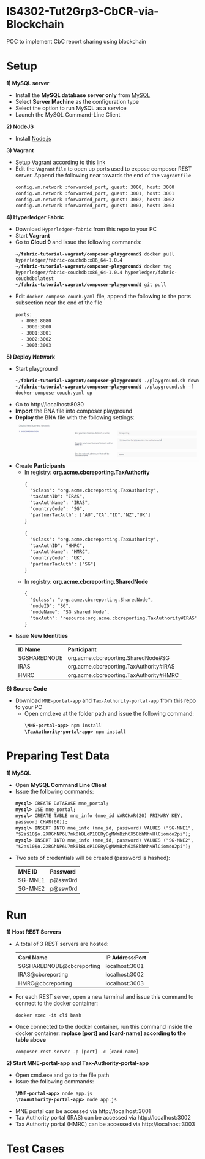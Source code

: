 # IS4302-Tut2Grp3-CbCR-via-Blockchain
POC to implement CbC report sharing using blockchain

# Setup
<b><p>1) MySQL server</p></b>
- Install the <b>MySQL database server only</b> from <a href="https://dev.mysql.com/downloads/installer/">MySQL</a>
- Select <b>Server Machine</b> as the configuration type
- Select the option to run MySQL as a service
- Launch the MySQL Command-Line Client

<b><p>2) NodeJS</p></b>
- Install <a href="https://nodejs.org/en/download/">Node.js</a>

<b><p>3) Vagrant</p></b>
- Setup Vagrant according to this <a href="https://github.com/suenchunhui/fabric-tutorial-vagrant">link</a>
- Edit the <code>Vagrantfile</code> to open up ports used to expose composer REST server. Append the following near towards the end of the <code>Vagrantfile</code>
  <pre><code>config.vm.network :forwarded_port, guest: 3000, host: 3000  
  config.vm.network :forwarded_port, guest: 3001, host: 3001  
  config.vm.network :forwarded_port, guest: 3002, host: 3002  
  config.vm.network :forwarded_port, guest: 3003, host: 3003  
  </code></pre>
  
 <b><p>4) Hyperledger Fabric</p></b>
  - Download <code>Hyperledger-fabric</code> from this repo to your PC
  - Start <b>Vagrant</b>
  - Go to <b>Cloud 9</b> and issue the following commands:
    <pre><code><b>~/fabric-tutorial-vagrant/composer-playground$</b> docker pull hyperledger/fabric-couchdb:x86_64-1.0.4
    <b>~/fabric-tutorial-vagrant/composer-playground$</b> docker tag hyperledger/fabric-couchdb:x86_64-1.0.4 hyperledger/fabric-couchdb:latest
    <b>~/fabric-tutorial-vagrant/composer-playground$</b> git pull
    </code></pre>
  - Edit <code>docker-compose-couch.yaml</code> file, append the following to the ports subsection near the end of the file
    <pre><code>ports:
      - 8080:8080
      - 3000:3000
      - 3001:3001
      - 3002:3002
      - 3003:3003
    </code></pre>

<b><p>5) Deploy Network</p></b>
  - Start playground
    <pre><code><b>~/fabric-tutorial-vagrant/composer-playground$</b> ./playground.sh down
    <b>~/fabric-tutorial-vagrant/composer-playground$</b> ./playground.sh -f docker-compose-couch.yaml up
    </code></pre>
  - Go to http://localhost:8080
  - <b>Import</b> the BNA file into composer playground
  - <b>Deploy</b> the BNA file with the following settings:
  ![Alt img](Hyperledger-fabric/setup-guide/network-deployment.jpeg?raw=true)
  - Create <b>Participants</b>
    - In registry: <b>org.acme.cbcreporting.TaxAuthority</b>
      <pre><code>{
        "$class": "org.acme.cbcreporting.TaxAuthority",
        "taxAuthID": "IRAS",
        "taxAuthName": "IRAS",
        "countryCode": "SG",
        "partnerTaxAuth": ["AU","CA","ID","NZ","UK"]
      }

      {
        "$class": "org.acme.cbcreporting.TaxAuthority",
        "taxAuthID": "HMRC",
        "taxAuthName": "HMRC",
        "countryCode": "UK",
        "partnerTaxAuth": ["SG"]
      }
      </code></pre>
    - In registry: <b>org.acme.cbcreporting.SharedNode</b>
      <pre><code>{
        "$class": "org.acme.cbcreporting.SharedNode",
        "nodeID": "SG",
        "nodeName": "SG shared Node",
        "taxAuth": "resource:org.acme.cbcreporting.TaxAuthority#IRAS"
      }
      </code></pre>
  - Issue <b>New Identities</b>
    <table>
    <tr>
      <th>ID Name</th>
      <th>Participant</th>
    </tr>
    <tr>
      <td>SGSHAREDNODE</td>
      <td>org.acme.cbcreporting.SharedNode#SG</td>
    </tr>
    <tr>
      <td>IRAS</td>
      <td>org.acme.cbcreporting.TaxAuthority#IRAS</td>
    </tr>
    <tr>
      <td>HMRC</td>
      <td>org.acme.cbcreporting.TaxAuthority#HMRC</td>
    </tr>
    </table>

<b><p>6) Source Code</p></b>
- Download <code>MNE-portal-app</code> and <code>Tax-Authority-portal-app</code> from this repo to your PC
  - Open cmd.exe at the folder path and issue the following command:
    <pre><code><b>\MNE-portal-app></b> npm install
    <b>\TaxAuthority-portal-app></b> npm install
    </code></pre>
    
# Preparing Test Data
<b><p>1) MySQL</p></b>
- Open <b>MySQL Command Line Client</b>
- Issue the following commands:
  <pre><code><b>mysql></b> CREATE DATABASE mne_portal;
  <b>mysql></b> USE mne_portal;
  <b>mysql></b> CREATE TABLE mne_info (mne_id VARCHAR(20) PRIMARY KEY, password CHAR(60));
  <b>mysql></b> INSERT INTO mne_info (mne_id, password) VALUES ("SG-MNE1", "$2a$10$o.2XRGhNP6U7mk0kBLoP1OERyDgMWmBzh6X58bhNhvHlCiomdo2pi");
  <b>mysql></b> INSERT INTO mne_info (mne_id, password) VALUES ("SG-MNE2", "$2a$10$o.2XRGhNP6U7mk0kBLoP1OERyDgMWmBzh6X58bhNhvHlCiomdo2pi");
  </code></pre>
- Two sets of credentials will be created (password is hashed):
  <table>
  <tr>
    <th>MNE ID</th>
    <th>Password</th>
  </tr>
  <tr>
    <td>SG-MNE1</td>
    <td>p@ssw0rd</td>
  </tr>
  <tr>
    <td>SG-MNE2</td>
    <td>p@ssw0rd</td>
  </tr>
  </table>

# Run
<b><p>1) Host REST Servers</p></b>
  - A total of 3 REST servers are hosted:
    <table>
    <tr>
      <th>Card Name</th>
      <th>IP Address:Port</th>
    </tr>
    <tr>
      <td>SGSHAREDNODE@cbcreporting</td>
      <td>localhost:3001</td>
    </tr>
    <tr>
      <td>IRAS@cbcreporting</td>
      <td>localhost:3002</td>
    </tr>
    <tr>
      <td>HMRC@cbcreporting</td>
      <td>localhost:3003</td>
    </tr>
    </table>
  - For each REST server, open a new terminal and issue this command to connect to the docker container:
    <pre><code>docker exec -it cli bash
    </code></pre>
  - Once connected to the docker container, run this command inside the docker container:  <b>replace [port] and [card-name] according to the table above</b>
    <pre><code>composer-rest-server -p [port] -c [card-name]
    </code></pre>

<b><p>2) Start MNE-portal-app and Tax-Authority-portal-app</p></b>
  - Open cmd.exe and go to the file path
  - Issue the following commands:
    <pre><code><b>\MNE-portal-app></b> node app.js
    <b>\TaxAuthority-portal-app></b> node app.js
    </code></pre>
  - MNE portal can be accessed via http://localhost:3001
  - Tax Authority portal (IRAS) can be accessed via http://localhost:3002
  - Tax Authority portal (HMRC) can be accessed via http://localhost:3003

# Test Cases
